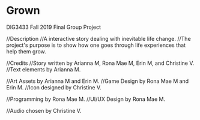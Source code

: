 # Grown
DIG3433 Fall 2019 Final Group Project

//Description
//A interactive story dealing with inevitable life change.
//The project's purpose is to show how one goes through life experiences that help them grow.


//Credits
//Story written by Arianna M, Rona Mae M, Erin M, and Christine V.
//Text elements by Arianna M.

//Art Assets by Arianna M and Erin M.
//Game Design by Rona Mae M and Erin M.
//Icon designed by Christine V.

//Programming by Rona Mae M.
//UI/UX Design by Rona Mae M.

//Audio chosen by Christine V.
